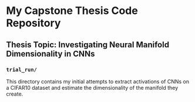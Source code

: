 # My Capstone Thesis Code Repository
## Thesis Topic: Investigating Neural Manifold Dimensionality in CNNs

### ```trial_run/```
This directory contains my initial attempts to extract activations of CNNs on a CIFAR10 dataset and estimate the dimensionality of the manifold they create.